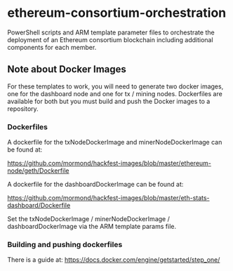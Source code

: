 # ethereum-consortium-orchestration
PowerShell scripts and ARM template parameter files to orchestrate the deployment of an Ethereum consortium blockchain including additional components for each member.

## Note about Docker Images
For these templates to work, you will need to generate two docker images, one for the dashboard node and one for tx / mining nodes. Dockerfiles are available for both but you must build and push the Docker images to a repository.

### Dockerfiles
A dockerfile for the txNodeDockerImage and minerNodeDockerImage can be found at:

https://github.com/mormond/hackfest-images/blob/master/ethereum-node/geth/Dockerfile  

A dockerfile for the dashboardDockerImage can be found at:

https://github.com/mormond/hackfest-images/blob/master/eth-stats-dashboard/Dockerfile 

Set the txNodeDockerImage / minerNodeDockerImage / dashboardDockerImage via the ARM template params file.

### Building and pushing dockerfiles
There is a guide at: https://docs.docker.com/engine/getstarted/step_one/
